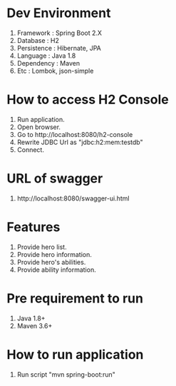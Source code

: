 # Dev Environment
1. Framework : Spring Boot 2.X
2. Database : H2
3. Persistence : Hibernate, JPA
4. Language : Java 1.8
5. Dependency : Maven
6. Etc : Lombok, json-simple

# How to access H2 Console
1. Run application.
2. Open browser.
3. Go to http://localhost:8080/h2-console
4. Rewrite JDBC Url as "jdbc:h2:mem:testdb"
5. Connect.

# URL of swagger
1. http://localhost:8080/swagger-ui.html

# Features
1. Provide hero list.
2. Provide hero information.
3. Provide hero's abilities.
4. Provide ability information.

# Pre requirement to run
1. Java 1.8+
2. Maven 3.6+

# How to run application
1. Run script "mvn spring-boot:run"